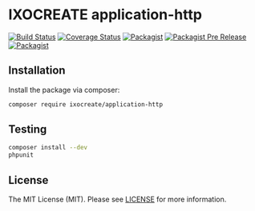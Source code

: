 # IXOCREATE application-http

[![Build Status](https://travis-ci.com/ixocreate/application-http.svg?branch=master)](https://travis-ci.com/ixocreate/application-http)
[![Coverage Status](https://coveralls.io/repos/github/ixocreate/application-http/badge.svg?branch=develop)](https://coveralls.io/github/ixocreate/application-http?branch=develop)
[![Packagist](https://img.shields.io/packagist/v/ixocreate/application-http.svg)](https://packagist.org/packages/ixocreate/application-http)
[![Packagist Pre Release](https://img.shields.io/packagist/vpre/ixocreate/application-http.svg)](https://packagist.org/packages/ixocreate/application-http)
[![Packagist](https://img.shields.io/packagist/l/ixocreate/application-http.svg)](https://packagist.org/packages/ixocreate/application-http)

## Installation

Install the package via composer:

```sh
composer require ixocreate/application-http
```

## Testing

```sh
composer install --dev
phpunit
```

## License

The MIT License (MIT). Please see [LICENSE](LICENSE) for more information.
